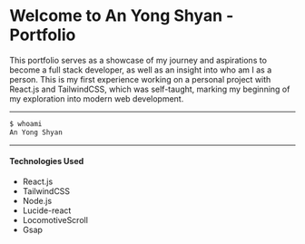 # Welcome to An Yong Shyan - Portfolio

<p>This portfolio serves as a showcase of my journey and aspirations to become a full stack developer, as well as an insight into who am I as a person. This is my first experience working on a personal project with React.js and TailwindCSS, which was self-taught, marking my beginning of my exploration into modern web development.
</p>

---

```bash
$ whoami
An Yong Shyan
```

---

#### Technologies Used

- React.js
- TailwindCSS
- Node.js
- Lucide-react
- LocomotiveScroll
- Gsap
